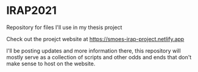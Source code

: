 # IRAP2021
Repository for files I'll use in my thesis project

Check out the proejct website at https://smoes-irap-project.netlify.app
 
 I'll be posting updates and more information there, this repository will mostly serve as a collection of scripts and other odds and ends that don't make sense to host on the website.
